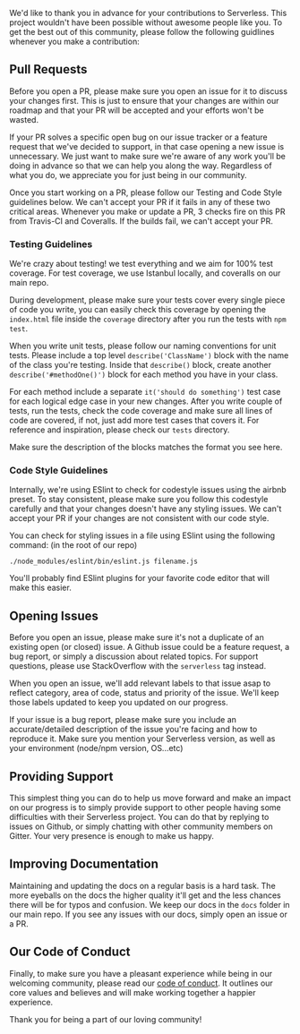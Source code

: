 We'd like to thank you in advance for your contributions to Serverless. This project wouldn't have been possible without awesome people like you. To get the best out of this community, please follow the following guidlines whenever you make a contribution:

## Pull Requests
Before you open a PR, please make sure you open an issue for it to discuss your changes first. This is just to ensure that your changes are within our roadmap and that your PR will be accepted and your efforts won't be wasted.

If your PR solves a specific open bug on our issue tracker or a feature request that we've decided to support, in that case opening a new issue is unnecessary. We just want to make sure we're aware of any work you'll be doing in advance so that we can help you along the way. Regardless of what you do, we appreciate you for just being in our community.

Once you start working on a PR, please follow our Testing and Code Style guidelines below. We can't accept your PR if it fails in any of these two critical areas. Whenever you make or update a PR, 3 checks fire on this PR from Travis-CI and Coveralls. If the builds fail, we can't accept your PR.

### Testing Guidelines
We're crazy about testing! we test everything and we aim for 100% test coverage. For test coverage, we use Istanbul locally, and coveralls on our main repo.

During development, please make sure your tests cover every single piece of code you write, you can easily check this coverage by opening the `index.html` file inside the `coverage` directory after you run the tests with `npm test`.

When you write unit tests, please follow our naming conventions for unit tests. Please include a top level `describe('ClassName')` block with the name of the class you're testing. Inside that `describe()` block, create another `describe('#methodOne()')` block for each method you have in your class.

For each method include a separate `it('should do something')` test case for each logical edge case in your new changes. After you write couple of tests, run the tests, check the code coverage and make sure all lines of code are covered, if not, just add more test cases that covers it. For reference and inspiration, please check our `tests` directory.

Make sure the description of the blocks matches the format you see here.

### Code Style Guidelines
Internally, we're using ESlint to check for codestyle issues using the airbnb preset. To stay consistent, please make sure you follow this codestyle carefully and that your changes doesn't have any styling issues. We can't accept your PR if your changes are not consistent with our code style.

You can check for styling issues in a file using ESlint using the following command: (in the root of our repo)

```
./node_modules/eslint/bin/eslint.js filename.js
```
You'll probably find ESlint plugins for your favorite code editor that will make this easier.

## Opening Issues
Before you open an issue, please make sure it's not a duplicate of an existing open (or closed) issue. A Github issue could be a feature request, a bug report, or simply a discussion about related topics. For support questions, please use StackOverflow with the `serverless` tag instead.

When you open an issue, we'll add relevant labels to that issue asap to reflect category, area of code, status and priority of the issue. We'll keep those labels updated to keep you updated on our progress. 

If your issue is a bug report, please make sure you include an accurate/detailed description of the issue you're facing and how to reproduce it. Make sure you mention your Serverless version, as well as your environment (node/npm version, OS...etc)

## Providing Support
This simplest thing you can do to help us move forward and make an impact on our progress is to simply provide support to other people having some difficulties with their Serverless project. You can do that by replying to issues on Github, or simply chatting with other community members on Gitter. Your very presence is enough to make us happy.

## Improving Documentation
Maintaining and updating the docs on a regular basis is a hard task. The more eyeballs on the docs the higher quality it'll get and the less chances there will be for typos and confusion. We keep our docs in the `docs` folder in our main repo. If you see any issues with our docs, simply open an issue or a PR.

## Our Code of Conduct
Finally, to make sure you have a pleasant experience while being in our welcoming community, please read our [code of conduct](code_of_conduct.md). It outlines our core values and believes and will make working together a happier experience.

Thank you for being a part of our loving community!